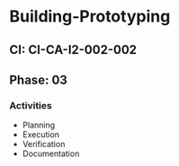 # Building-Prototyping

## CI: CI-CA-I2-002-002
## Phase: 03

### Activities
- Planning
- Execution
- Verification
- Documentation
